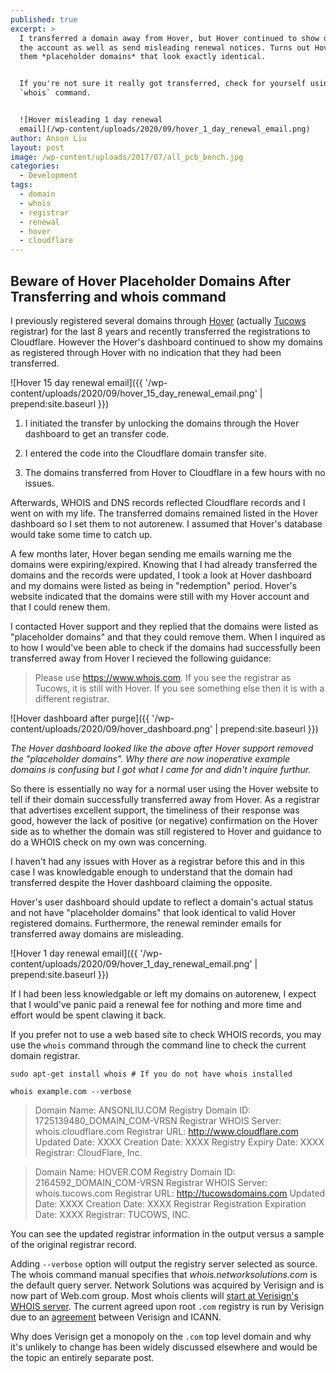 ```yaml
---
published: true
excerpt: >
  I transferred a domain away from Hover, but Hover continued to show domain on
  the account as well as send misleading renewal notices. Turns out Hover calls
  them *placeholder domains* that look exactly identical. 


  If you're not sure it really got transferred, check for yourself using the
  `whois` command. 


  ![Hover misleading 1 day renewal
  email](/wp-content/uploads/2020/09/hover_1_day_renewal_email.png)
author: Anson Liu
layout: post
image: /wp-content/uploads/2017/07/all_pcb_bench.jpg
categories:
  - Development
tags:
  - domain
  - whois
  - registrar
  - renewal
  - hover
  - cloudflare
---
```

## Beware of Hover Placeholder Domains After Transferring and whois command

I previously registered several domains through [Hover](https://hover.com) (actually [Tucows](https://Tucows.com) registrar) for the last 8 years and recently transferred the registrations to Cloudflare. However the Hover's dashboard continued to show my domains as registered through Hover with no indication that they had been transferred. 

![Hover 15 day renewal email]({{ '/wp-content/uploads/2020/09/hover_15_day_renewal_email.png' | prepend:site.baseurl }})

1. I initiated the transfer by unlocking the domains through the Hover dashboard to get an transfer code.

2. I entered the code into the Cloudflare domain transfer site.

3. The domains transferred from Hover to Cloudflare in a few hours with no issues. 

Afterwards, WHOIS and DNS records reflected Cloudflare records and I went on with my life. The transferred domains remained listed in the Hover dashboard so I set them to not autorenew. I assumed that Hover's database would take some time to catch up. 

A few months later, Hover began sending me emails warning me the domains were expiring/expired. Knowing that I had already transferred the domains and the records were updated, I took a look at Hover dashboard and my domains were listed as being in "redemption" period. Hover's website indicated that the domains were still with my Hover account and that I could renew them. 

I contacted Hover support and they replied that the domains were listed as "placeholder domains" and that they could remove them. When I inquired as to how I would've been able to check if the domains had successfully been transferred away from Hover I recieved the following guidance:

> Please use https://www.whois.com. If you see the registrar as Tucows, it is still with Hover. If you see something else then it is with a different registrar.

![Hover dashboard after purge]({{ '/wp-content/uploads/2020/09/hover_dashboard.png' | prepend:site.baseurl }})

_The Hover dashboard looked like the above after Hover support removed the "placeholder domains". Why there are now inoperative example domains is confusing but I got what I came for and didn't inquire furthur._

So there is essentially no way for a normal user using the Hover website to tell if their domain successfully transferred away from Hover. As a registrar that advertises excellent support, the timeliness of their response was good, however the lack of positive (or negative) confirmation on the Hover side as to whether the domain was still registered to Hover and guidance to do a WHOIS check on my own was concerning. 

I haven't had any issues with Hover as a registrar before this and in this case I was knowledgable enough to understand that the domain had transferred despite the Hover dashboard claiming the opposite. 

Hover's user dashboard should update to reflect a domain's actual status and not have "placeholder domains" that look identical to valid Hover registered domains. Furthermore, the renewal reminder emails for transferred away domains are misleading. 

![Hover 1 day renewal email]({{ '/wp-content/uploads/2020/09/hover_1_day_renewal_email.png' | prepend:site.baseurl }})

If I had been less knowledgable or left my domains on autorenew, I expect that I would've panic paid a renewal fee for nothing and more time and effort would be spent clawing it back. 

If you prefer not to use a web based site to check WHOIS records, you may use the `whois` command through the command line to check the current domain registrar. 

```
sudo apt-get install whois # If you do not have whois installed

whois example.com --verbose
```

> Domain Name: ANSONLIU.COM
> Registry Domain ID: 1725139480_DOMAIN_COM-VRSN
> Registrar WHOIS Server: whois.cloudflare.com
> Registrar URL: http://www.cloudflare.com
> Updated Date: XXXX
> Creation Date: XXXX
> Registry Expiry Date: XXXX
> Registrar: CloudFlare, Inc.

> Domain Name: HOVER.COM
> Registry Domain ID: 2164592_DOMAIN_COM-VRSN
> Registrar WHOIS Server: whois.tucows.com
> Registrar URL: http://tucowsdomains.com
> Updated Date: XXXX
> Creation Date: XXXX
> Registrar Registration Expiration Date: XXXX
> Registrar: TUCOWS, INC.

You can see the updated registrar information in the output versus a sample of the original registrar record. 

Adding `--verbose` option will output the registry server selected as source. The whois command manual specifies that *whois.networksolutions.com* is the default query server. Network Solutions was acquired by Verisign and is now part of Web.com group. Most whois clients will [start at Verisign's WHOIS server](https://github.com/rfc1036/whois/blob/b7cfb4ef37c4f53f29e8b52ce78fa11258d0ad97/tld_serv_list). The current agreed upon root `.com` registry is run by Verisign due to an [agreement](https://www.sec.gov/Archives/edgar/data/1014473/000119312507154202/dex1026.htm) between Verisign and ICANN. 

Why does Verisign get a monopoly on the `.com` top level domain and why it's unlikely to change has been widely discussed elsewhere and would be the topic an entirely separate post.

